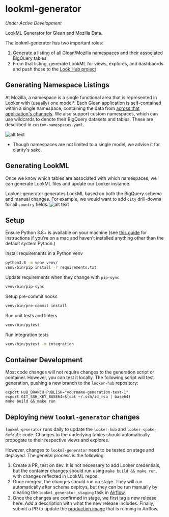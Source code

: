 # lookml-generator
*Under Active Development*

LookML Generator for Glean and Mozilla Data.

The lookml-generator has two important roles:
1. Generate a listing of all Glean/Mozilla namespaces and their associated BigQuery tables
2. From that listing, generate LookML for views, explores, and dashbaords and push those to the [Look Hub project](https://github.com/mozilla/looker-hub)

## Generating Namespace Listings

At Mozilla, a namespace is a single functional area that is represented in Looker with (usually) one model*.
Each Glean application is self-contained within a single namespace, containing the data from [across that application's channels](https://probeinfo.telemetry.mozilla.org/v2/glean/app-listings).
We also support custom namespaces, which can use wildcards to denote their BigQuery datasets and tables. These are described in `custom-namespaces.yaml`.

![alt text](https://github.com/mozilla/lookml-generator/blob/main/architecture/namespaces.jpg?raw=true)

* Though namespaces are not limited to a single model, we advise it for clarity's sake.

## Generating LookML
Once we know which tables are associated with which namespaces, we can generate LookML files and update our Looker instance.

Lookml-generator generates LookML based on both the BigQuery schema and manual changes. For example, we would want to add `city` drill-downs for all `country` fields.
![alt text](https://github.com/mozilla/lookml-generator/blob/main/architecture/lookml.jpg?raw=true)

## Setup

Ensure Python 3.8+ is available on your machine (see [this guide](https://docs.python-guide.org/starting/install3/osx/) for instructions if you're on a mac and haven't installed anything other than the default system Python.)

Install requirements in a Python venv
```bash
python3.8 -m venv venv/
venv/bin/pip install -r requirements.txt
```

Update requirements when they change with `pip-sync`
```bash
venv/bin/pip-sync
```

Setup pre-commit hooks
```bash
venv/bin/pre-commit install
```

Run unit tests and linters
```bash
venv/bin/pytest
```

Run integration tests
```bash
venv/bin/pytest -m integration
```

## Container Development

Most code changes will not require changes to the generation script or container.
However, you can test it locally. The following script will test generation, pushing
a new branch to the `looker-hub` repository:

```
export HUB_BRANCH_PUBLISH="yourname-generation-test-1"
export GIT_SSH_KEY_BASE64=$(cat ~/.ssh/id_rsa | base64)
make build && make run
```

## Deploying new `lookml-generator` changes

`lookml-generator` runs daily to update the `looker-hub` and `looker-spoke-default` code. Changes
to the underlying tables should automatically propogate to their respective views and explores.

However, changes to `lookml-generator` need to be tested on stage and deployed. The general process
is the following:
1. Create a PR, test on dev. It is not necessary to add Looker credentials, but the container changes
   should run using `make build && make run`, with changes reflected in LookML repos.
2. Once merged, the changes should run on stage. They will run automatically after schema deploys,
   but they can be run manually by clearing the `lookml_generator_staging` task in [Airflow](https://workflow.telemetry.mozilla.org/tree?dag_id=probe_scraper).
3. Once the changes are confirmed in stage, we first tag a new release here. Add a description with
   what the new release includes. Finally, submit a PR to update the [production image](https://github.com/mozilla/telemetry-airflow/blob/main/dags/probe_scraper.py#L109)
   that is running in Airflow.
